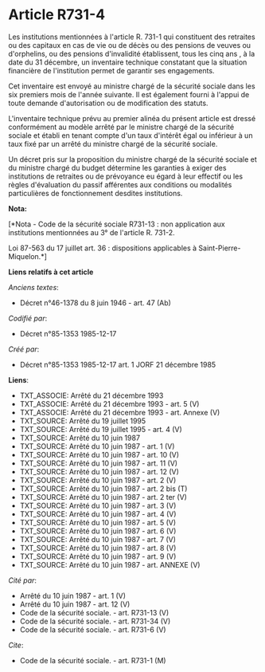 # Article R731-4

Les institutions mentionnées à l'article R. 731-1 qui constituent des retraites ou des capitaux en cas de vie ou de décès ou
des pensions de veuves ou d'orphelins, ou des pensions d'invalidité établissent, tous les cinq ans   , à la date du 31
décembre, un inventaire technique constatant que la situation financière de l'institution permet de garantir ses
engagements. 

Cet inventaire est envoyé au ministre chargé de la sécurité sociale dans les six premiers mois de l'année suivante. Il est
également fourni à l'appui de toute demande d'autorisation ou de modification des statuts. 

L'inventaire technique prévu au premier alinéa du présent article est dressé conformément au modèle arrêté par le ministre
chargé de la sécurité sociale et établi en tenant compte d'un taux d'intérêt égal ou inférieur à un taux fixé par un arrêté
du ministre chargé de la sécurité sociale. 

Un décret pris sur la proposition du ministre chargé de la sécurité sociale et du ministre chargé du budget détermine les
garanties à exiger des institutions de retraites ou de prévoyance eu égard à leur effectif ou les règles d'évaluation du
passif afférentes aux conditions ou modalités particulières de fonctionnement desdites institutions.

**Nota:**

[*Nota - Code de la sécurité sociale R731-13 : non application aux institutions mentionnées au 3° de l'article R. 731-2.

Loi 87-563 du 17 juillet art. 36 : dispositions applicables à Saint-Pierre-Miquelon.*]

**Liens relatifs à cet article**

_Anciens textes_:

  - Décret n°46-1378 du 8 juin 1946 - art. 47 (Ab)

_Codifié par_:

  - Décret n°85-1353 1985-12-17

_Créé par_:

  - Décret n°85-1353 1985-12-17 art. 1 JORF 21 décembre 1985

**Liens**:

  - TXT_ASSOCIE: Arrêté du 21 décembre 1993
  - TXT_ASSOCIE: Arrêté du 21 décembre 1993 - art. 5 (V)
  - TXT_ASSOCIE: Arrêté du 21 décembre 1993 - art. Annexe (V)
  - TXT_SOURCE: Arrêté du 19 juillet 1995
  - TXT_SOURCE: Arrêté du 19 juillet 1995 - art. 4 (V)
  - TXT_SOURCE: Arrêté du 10 juin 1987
  - TXT_SOURCE: Arrêté du 10 juin 1987 - art. 1 (V)
  - TXT_SOURCE: Arrêté du 10 juin 1987 - art. 10 (V)
  - TXT_SOURCE: Arrêté du 10 juin 1987 - art. 11 (V)
  - TXT_SOURCE: Arrêté du 10 juin 1987 - art. 12 (V)
  - TXT_SOURCE: Arrêté du 10 juin 1987 - art. 2 (V)
  - TXT_SOURCE: Arrêté du 10 juin 1987 - art. 2 bis (T)
  - TXT_SOURCE: Arrêté du 10 juin 1987 - art. 2 ter (V)
  - TXT_SOURCE: Arrêté du 10 juin 1987 - art. 3 (V)
  - TXT_SOURCE: Arrêté du 10 juin 1987 - art. 4 (V)
  - TXT_SOURCE: Arrêté du 10 juin 1987 - art. 5 (V)
  - TXT_SOURCE: Arrêté du 10 juin 1987 - art. 6 (V)
  - TXT_SOURCE: Arrêté du 10 juin 1987 - art. 7 (V)
  - TXT_SOURCE: Arrêté du 10 juin 1987 - art. 8 (V)
  - TXT_SOURCE: Arrêté du 10 juin 1987 - art. 9 (V)
  - TXT_SOURCE: Arrêté du 10 juin 1987 - art. ANNEXE (V)

_Cité par_:

  - Arrêté du 10 juin 1987 - art. 1 (V)
  - Arrêté du 10 juin 1987 - art. 12 (V)
  - Code de la sécurité sociale. - art. R731-13 (V)
  - Code de la sécurité sociale. - art. R731-34 (V)
  - Code de la sécurité sociale. - art. R731-6 (V)

_Cite_:

  - Code de la sécurité sociale. - art. R731-1 (M)
